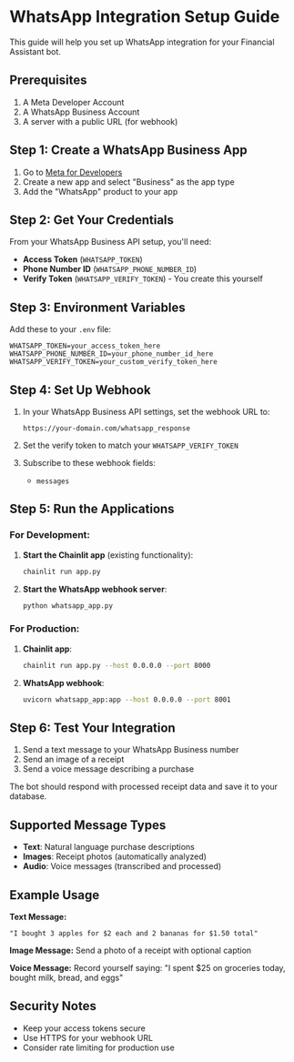 # WhatsApp Integration Setup Guide

This guide will help you set up WhatsApp integration for your Financial Assistant bot.

## Prerequisites

1. A Meta Developer Account
2. A WhatsApp Business Account
3. A server with a public URL (for webhook)

## Step 1: Create a WhatsApp Business App

1. Go to [Meta for Developers](https://developers.facebook.com/)
2. Create a new app and select "Business" as the app type
3. Add the "WhatsApp" product to your app

## Step 2: Get Your Credentials

From your WhatsApp Business API setup, you'll need:

- **Access Token** (`WHATSAPP_TOKEN`)
- **Phone Number ID** (`WHATSAPP_PHONE_NUMBER_ID`) 
- **Verify Token** (`WHATSAPP_VERIFY_TOKEN`) - You create this yourself

## Step 3: Environment Variables

Add these to your `.env` file:

```env
WHATSAPP_TOKEN=your_access_token_here
WHATSAPP_PHONE_NUMBER_ID=your_phone_number_id_here
WHATSAPP_VERIFY_TOKEN=your_custom_verify_token_here
```

## Step 4: Set Up Webhook

1. In your WhatsApp Business API settings, set the webhook URL to:
   ```
   https://your-domain.com/whatsapp_response
   ```

2. Set the verify token to match your `WHATSAPP_VERIFY_TOKEN`

3. Subscribe to these webhook fields:
   - `messages`

## Step 5: Run the Applications

### For Development:

1. **Start the Chainlit app** (existing functionality):
   ```bash
   chainlit run app.py
   ```

2. **Start the WhatsApp webhook server**:
   ```bash
   python whatsapp_app.py
   ```

### For Production:

1. **Chainlit app**:
   ```bash
   chainlit run app.py --host 0.0.0.0 --port 8000
   ```

2. **WhatsApp webhook**:
   ```bash
   uvicorn whatsapp_app:app --host 0.0.0.0 --port 8001
   ```

## Step 6: Test Your Integration

1. Send a text message to your WhatsApp Business number
2. Send an image of a receipt
3. Send a voice message describing a purchase

The bot should respond with processed receipt data and save it to your database.

## Supported Message Types

- **Text**: Natural language purchase descriptions
- **Images**: Receipt photos (automatically analyzed)
- **Audio**: Voice messages (transcribed and processed)

## Example Usage

**Text Message:**
```
"I bought 3 apples for $2 each and 2 bananas for $1.50 total"
```

**Image Message:**
Send a photo of a receipt with optional caption

**Voice Message:**
Record yourself saying: "I spent $25 on groceries today, bought milk, bread, and eggs"


## Security Notes

- Keep your access tokens secure
- Use HTTPS for your webhook URL
- Consider rate limiting for production use